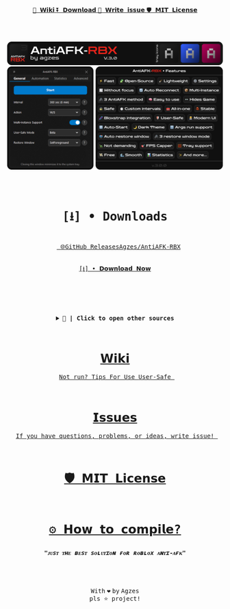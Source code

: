 

<div align="center"><kbd></kbd> 
<a href="https://github.com/Agzes/AntiAFK-RBX/wiki"><kbd>📖 𝗪𝗶𝗸𝗶</kbd> </a>
<a href="https://github.com/Agzes/AntiAFK-RBX/releases/latest"><kbd>⏬ 𝗗𝗼𝘄𝗻𝗹𝗼𝗮𝗱</kbd> </a>
<a href="https://github.com/Agzes/AntiAFK-RBX/issues/new"><kbd>🐞 𝗪𝗿𝗶𝘁𝗲 𝗶𝘀𝘀𝘂𝗲</kbd> </a>
<a href="https://github.com/Agzes/AntiAFK-RBX/blob/v.2.2.2/LICENSE"><kbd>🛡️ 𝗠𝗜𝗧 𝗟𝗶𝗰𝗲𝗻𝘀𝗲</kbd> <kbd></kbd> </a>
</div><h2 align="center">  </h2><br>
<div align="center">

![AntiAFK-RBX by Agzes v.3.0 Banner ](ReadME/V3-Banner.png)
![UI, Features: fast, open-source, lightweight, settings, without focus, auto reconnect, multi-instance, 3 antiafk method, easy to use, hides game, safe, custom intervals, all-in-one, stable, bloxstrap integration, user-safe, modern ui, auto-start, dark theme, args run support, auto restore window, 3 restore window mode, not demanding, fps capper, statistics, tray support, smooth, and more...](ReadME/V3-Main.png)



<h2 align="center">  </h2>
<br>

<!-- Download widget -->
<div align="center">
<kbd>

# [⭳] • Downloads

<br>&nbsp;&nbsp;<a href="https://github.com/Agzes/AntiAFK-RBX/releases/latest"><kbd>
<kbd>🌐</kbd><kbd></kbd><kbd>GitHub Releases</kbd><kbd></kbd><kbd>Agzes/AntiAFK-RBX</kbd><br><br><br>
<kbd> [⭳] • 𝗗𝗼𝘄𝗻𝗹𝗼𝗮𝗱 𝗡𝗼𝘄 </kbd><br><br><br></a>&nbsp;&nbsp;
<br><br><br>
<details><summary> <b> 📂 | Click to open other sources</b> </summary>
<br><br>
<kbd>
<br>SourceForge - AntiAFK-RBX <br><br>

[![Download AntiAFK-RBX](https://a.fsdn.com/con/app/sf-download-button)](https://sourceforge.net/projects/antiafk-rbx/files/latest/download)

[sourceforge.net/projects/antiafk-rbx/](https://sourceforge.net/projects/antiafk-rbx/)
</details>
</kbd>
</div>
<!-- Download widget -->


<br><div align="center">

  <kbd>
  <a href="https://github.com/Agzes/AntiAFK-RBX/wiki">

#  [𝗪𝗶𝗸𝗶](https://github.com/Agzes/AntiAFK-RBX/wiki)
&nbsp; [<kbd> Not run? </kbd>](https://github.com/Agzes/AntiAFK-RBX/wiki/Errors-With-Run)<kbd></kbd>[<kbd> Tips For Use </kbd>](https://github.com/Agzes/AntiAFK-RBX/wiki/Tips-For-Use)<kbd></kbd>[<kbd> User-Safe </kbd>](https://github.com/Agzes/AntiAFK-RBX/wiki/User%E2%80%90Safe-mode) &nbsp;


  </a>
  </kbd>&nbsp;&nbsp;&nbsp;
<kbd><a href="https://github.com/Agzes/AntiAFK-RBX/issues">

# [𝗜𝘀𝘀𝘂𝗲𝘀](https://github.com/Agzes/AntiAFK-RBX/issues)
&nbsp; [<kbd> If you have questions, problems, or ideas, write issue! </kbd>](https://github.com/Agzes/AntiAFK-RBX/issues) &nbsp;

</a></kbd>

</kbd>

&nbsp;

<div align="center">
  <kbd>

# &nbsp; [🛡️ 𝗠𝗜𝗧 𝗟𝗶𝗰𝗲𝗻𝘀𝗲](https://github.com/Agzes/AntiAFK-RBX/blob/main/LICENSE) &nbsp;

  </kbd>
  &nbsp;&nbsp;&nbsp;
  <kbd>

#  &nbsp; [⚙️ 𝗛𝗼𝘄 𝘁𝗼 𝗰𝗼𝗺𝗽𝗶𝗹𝗲?](https://github.com/Agzes/AntiAFK-RBX/blob/main/Wiki/how-to-compile.md) &nbsp;

  </kbd>
</kbd>

<h2 align="center">  </h2>

<h5 align="center">  <kbd>"ᴊᴜsᴛ ᴛʜᴇ ʙᴇsᴛ sᴏʟᴜᴛɪᴏɴ ғᴏʀ ʀᴏʙʟᴏx ᴀɴᴛɪ-ᴀғᴋ" </kbd>
  
<!-- <br> <img width="auto" height="auto" src="https://visit-counter.vercel.app/counter.png?page=github.com%2FAgzes-ANTIAFK-RBX-v2-2&s=40&c=e2231a&bg=00000000&no=2&ff=digi&tb=&ta="> <br>
<kbd>visit counter since 31.03.25 </kbd> --> </h5>





<!-- https://github.com/user-attachments/assets/2ecd83fb-2455-428d-ae77-116667c3dd93
https://github.com/user-attachments/assets/58638b1b-14c7-4cd7-adb3-b52651c48754
https://github.com/user-attachments/assets/1f990133-a922-424f-ab9a-2f9fe94f5236 -->


<br><br>
<div align="center"> <kbd>With</kbd> <kbd>❤️</kbd> <kbd>by</kbd> <kbd>Agzes</kbd> </div>
<kbd>pls ⭐ project!</kbd><br>
<!-- <kbd>✨ 𝗕𝗲𝘁𝗮 𝘃𝗲𝗿𝘀𝗶𝗼𝗻 𝗳𝗼𝗿 𝗥𝗘𝗔𝗗𝗠𝗘</kbd>-->
